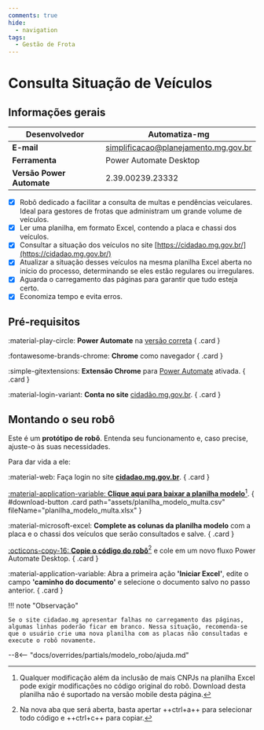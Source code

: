 ```yaml
---
comments: true
hide:
  - navigation
tags:
  - Gestão de Frota
---
```


# Consulta Situação de Veículos

## Informações gerais

| **Desenvolvedor**| Automatiza-mg  |
| ----------- | ------------------------------------ |
| **E-mail**       | simplificacao@planejamento.mg.gov.br|
| **Ferramenta**    | Power Automate Desktop |
| **Versão Power Automate**    | 2.39.00239.23332 |

- [x] Robô dedicado a facilitar a consulta de multas e pendências veiculares. Ideal para gestores de frotas que administram um grande volume de veículos.
- [x] Ler uma planilha, em formato Excel, contendo a placa e chassi dos veículos.
- [x] Consultar a situação dos veículos no site [https://cidadao.mg.gov.br/](https://cidadao.mg.gov.br/)
- [x] Atualizar a situação desses veículos na mesma planilha Excel aberta no início do processo, determinando se eles estão regulares ou irregulares.
- [x] Aguarda o carregamento das páginas para garantir que tudo esteja certo.
- [x] Economiza tempo e evita erros.

## Pré-requisitos

<div class="grid" markdown>

:material-play-circle: __Power Automate__ na [versão correta](#informacoes-gerais)
{ .card }

:fontawesome-brands-chrome: __Chrome__ como navegador
{ .card }

:simple-gitextensions:  __Extensão Chrome__ para [Power Automate](https://chromewebstore.google.com/detail/microsoft-power-automate/ljglajjnnkapghbckkcmodicjhacbfhk) ativada.
{ .card }

:material-login-variant:  __Conta no site__ [cidadão.mg.gov.br](cidadão.mg.gov.br).
{ .card }
</div>

## Montando o seu robô

Este é um **protótipo de robô**.
Entenda seu funcionamento e, caso precise, ajuste-o às suas necessidades.

Para dar vida a ele:

<div class="grid" markdown>

:material-web: Faça login no site __[cidadao.mg.gov.br](cidadao.mg.gov.br)__.
{ .card }

[:material-application-variable: __Clique aqui para baixar a planilha modelo__](javascript:void(0);)[^1].
{ #download-button .card path="assets/planilha_modelo_multa.csv" fileName="planilha_modelo_multa.xlsx" }

:material-microsoft-excel: __Complete as colunas da planilha modelo__ com a placa e o chassi dos veículos que serão consultados e salve.
{ .card }

[:octicons-copy-16: __Copie o código do robô__](https://raw.githubusercontent.com/automatiza-mg/biblioteca-de-robos/refs/heads/main/robos/site/consulta_veicular/consulta_veicular.txt)[^2] e cole em um novo fluxo Power Automate Desktop.
{ .card }

:material-application-variable: Abra a primeira ação  __'Iniciar Excel'__, edite o campo  __'caminho do documento'__ e selecione o documento salvo no passo anterior.
{ .card }

</div>

!!! note "Observação"

    Se o site cidadao.mg apresentar falhas no carregamento das páginas, algumas linhas poderão ficar em branco. Nessa situação, recomenda-se que o usuário crie uma nova planilha com as placas não consultadas e execute o robô novamente.
  

--8<-- "docs/overrides/partials/modelo_robo/ajuda.md"

[^1]: Qualquer modificação além da inclusão de mais CNPJs na planilha Excel pode exigir modificações no código original do robô. Download desta planilha não é suportado na versão mobile desta página.
[^2]: Na nova aba que será aberta, basta apertar ++ctrl+a++ para selecionar todo código e ++ctrl+c++ para copiar.


